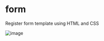 # form
Register form template using HTML and CSS

![image](https://user-images.githubusercontent.com/60483392/189198371-88a86899-8808-4f37-b60b-edf0babde753.png)
